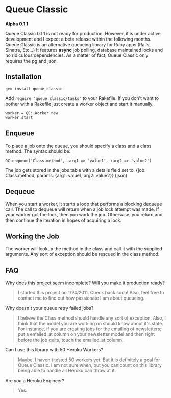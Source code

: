 # Queue Classic
**Alpha 0.1.1**

Queue Classic 0.1.1 is not ready for production. However, it is under active development and I expect a beta release within the following months.
Queue Classic is an alternative queueing library for Ruby apps (Rails, Sinatra, Etc...) It features **async** job polling, database maintained locks and
no ridiculous dependencies. As a matter of fact, Queue Classic only requires the pg and json.

## Installation

    gem install queue_classic

Add `require 'queue_classic/tasks'` to your Rakefile.
If you don't want to bother with a Rakefile just create a worker object and start it manually.

    worker = QC::Worker.new
    worker.start



## Enqueue
To place a job onto the queue, you should specify a class and a class method. The syntax should be:

    QC.enqueue('Class.method', :arg1 => 'value1', :arg2 => 'value2')

The job gets stored in the jobs table with a details field set to: {job: Class.method, params: {arg1: value1, arg2: value2}} (json)

## Dequeue
When you start a worker, it starts a loop that performs a blocking dequeue call. The call to dequeue will return when a job lock attempt was made.
If your worker got the lock, then you work the job. Otherwise, you return and then continue the iteration in hopes of acquiring a lock.

## Working the Job
The worker will lookup the method in the class and call it with the supplied arguments.
Any sort of exception should be rescued in the class method.

## FAQ
Why does this project seem incomplete? Will you make it production ready?
> I started this project on 1/24/2011. Check back soon! Also, feel free to contact me to find out how passionate I am about queueing.

Why doesn't your queue retry failed jobs?
> I believe the Class method should handle any sort of exception.  Also, I think
that the model you are working on should know about it's state. For instance, if you are
creating jobs for the emailing of newsletters; put a emailed_at column on your newsletter model
and then right before the job quits, touch the emailed_at column.

Can I use this library with 50 Heroku Workers?
> Maybe. I haven't tested 50 workers yet. But it is definitely a goal for Queue Classic. I am not sure when,
but you can count on this library being able to handle all Heroku can throw at it.

Are you a Heroku Engineer?
> Yes.
